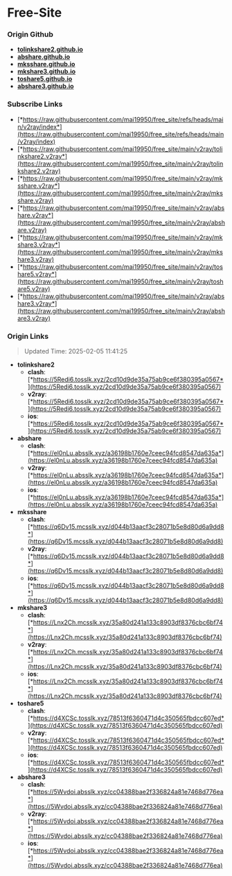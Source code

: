 # Free-Site

### Origin Github

- [**tolinkshare2.github.io**](https://github.com/tolinkshare2/tolinkshare2.github.io)
- [**abshare.github.io**](https://github.com/abshare/abshare.github.io)
- [**mksshare.github.io**](https://github.com/mksshare/mksshare.github.io)
- [**mkshare3.github.io**](https://github.com/mkshare3/mkshare3.github.io)
- [**toshare5.github.io**](https://github.com/toshare5/toshare5.github.io)
- [**abshare3.github.io**](https://github.com/abshare3/abshare3.github.io)

### Subscribe Links

- [*https://raw.githubusercontent.com/mai19950/free_site/refs/heads/main/v2ray/index*](https://raw.githubusercontent.com/mai19950/free_site/refs/heads/main/v2ray/index)
- [*https://raw.githubusercontent.com/mai19950/free_site/main/v2ray/tolinkshare2.v2ray*](https://raw.githubusercontent.com/mai19950/free_site/main/v2ray/tolinkshare2.v2ray)
- [*https://raw.githubusercontent.com/mai19950/free_site/main/v2ray/mksshare.v2ray*](https://raw.githubusercontent.com/mai19950/free_site/main/v2ray/mksshare.v2ray)
- [*https://raw.githubusercontent.com/mai19950/free_site/main/v2ray/abshare.v2ray*](https://raw.githubusercontent.com/mai19950/free_site/main/v2ray/abshare.v2ray)
- [*https://raw.githubusercontent.com/mai19950/free_site/main/v2ray/mkshare3.v2ray*](https://raw.githubusercontent.com/mai19950/free_site/main/v2ray/mkshare3.v2ray)
- [*https://raw.githubusercontent.com/mai19950/free_site/main/v2ray/toshare5.v2ray*](https://raw.githubusercontent.com/mai19950/free_site/main/v2ray/toshare5.v2ray)
- [*https://raw.githubusercontent.com/mai19950/free_site/main/v2ray/abshare3.v2ray*](https://raw.githubusercontent.com/mai19950/free_site/main/v2ray/abshare3.v2ray)

### Origin Links

> Updated Time: 2025-02-05 11:41:25

- **tolinkshare2**
  - **clash**: [*https://5Redi6.tosslk.xyz/2cd10d9de35a75ab9ce6f380395a0567*](https://5Redi6.tosslk.xyz/2cd10d9de35a75ab9ce6f380395a0567)
  - **v2ray**: [*https://5Redi6.tosslk.xyz/2cd10d9de35a75ab9ce6f380395a0567*](https://5Redi6.tosslk.xyz/2cd10d9de35a75ab9ce6f380395a0567)
  - **ios**: [*https://5Redi6.tosslk.xyz/2cd10d9de35a75ab9ce6f380395a0567*](https://5Redi6.tosslk.xyz/2cd10d9de35a75ab9ce6f380395a0567)
- **abshare**
  - **clash**: [*https://el0nLu.absslk.xyz/a36198b1760e7ceec94fcd8547da635a*](https://el0nLu.absslk.xyz/a36198b1760e7ceec94fcd8547da635a)
  - **v2ray**: [*https://el0nLu.absslk.xyz/a36198b1760e7ceec94fcd8547da635a*](https://el0nLu.absslk.xyz/a36198b1760e7ceec94fcd8547da635a)
  - **ios**: [*https://el0nLu.absslk.xyz/a36198b1760e7ceec94fcd8547da635a*](https://el0nLu.absslk.xyz/a36198b1760e7ceec94fcd8547da635a)
- **mksshare**
  - **clash**: [*https://q6Dv15.mcsslk.xyz/d044b13aacf3c28071b5e8d80d6a9dd8*](https://q6Dv15.mcsslk.xyz/d044b13aacf3c28071b5e8d80d6a9dd8)
  - **v2ray**: [*https://q6Dv15.mcsslk.xyz/d044b13aacf3c28071b5e8d80d6a9dd8*](https://q6Dv15.mcsslk.xyz/d044b13aacf3c28071b5e8d80d6a9dd8)
  - **ios**: [*https://q6Dv15.mcsslk.xyz/d044b13aacf3c28071b5e8d80d6a9dd8*](https://q6Dv15.mcsslk.xyz/d044b13aacf3c28071b5e8d80d6a9dd8)
- **mkshare3**
  - **clash**: [*https://Lnx2Ch.mcsslk.xyz/35a80d241a133c8903df8376cbc6bf74*](https://Lnx2Ch.mcsslk.xyz/35a80d241a133c8903df8376cbc6bf74)
  - **v2ray**: [*https://Lnx2Ch.mcsslk.xyz/35a80d241a133c8903df8376cbc6bf74*](https://Lnx2Ch.mcsslk.xyz/35a80d241a133c8903df8376cbc6bf74)
  - **ios**: [*https://Lnx2Ch.mcsslk.xyz/35a80d241a133c8903df8376cbc6bf74*](https://Lnx2Ch.mcsslk.xyz/35a80d241a133c8903df8376cbc6bf74)
- **toshare5**
  - **clash**: [*https://d4XCSc.tosslk.xyz/78513f6360471d4c350565fbdcc607ed*](https://d4XCSc.tosslk.xyz/78513f6360471d4c350565fbdcc607ed)
  - **v2ray**: [*https://d4XCSc.tosslk.xyz/78513f6360471d4c350565fbdcc607ed*](https://d4XCSc.tosslk.xyz/78513f6360471d4c350565fbdcc607ed)
  - **ios**: [*https://d4XCSc.tosslk.xyz/78513f6360471d4c350565fbdcc607ed*](https://d4XCSc.tosslk.xyz/78513f6360471d4c350565fbdcc607ed)
- **abshare3**
  - **clash**: [*https://5Wvdoi.absslk.xyz/cc04388bae2f336824a81e7468d776ea*](https://5Wvdoi.absslk.xyz/cc04388bae2f336824a81e7468d776ea)
  - **v2ray**: [*https://5Wvdoi.absslk.xyz/cc04388bae2f336824a81e7468d776ea*](https://5Wvdoi.absslk.xyz/cc04388bae2f336824a81e7468d776ea)
  - **ios**: [*https://5Wvdoi.absslk.xyz/cc04388bae2f336824a81e7468d776ea*](https://5Wvdoi.absslk.xyz/cc04388bae2f336824a81e7468d776ea)
